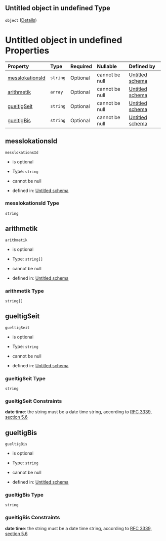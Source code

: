 ## Untitled object in undefined Type

`object` ([Details](messlokationszuordnung.md))

# Untitled object in undefined Properties

| Property                            | Type     | Required | Nullable       | Defined by                                                                                                                                                         |
| :---------------------------------- | :------- | :------- | :------------- | :----------------------------------------------------------------------------------------------------------------------------------------------------------------- |
| [messlokationsId](#messlokationsid) | `string` | Optional | cannot be null | [Untitled schema](messlokationszuordnung-properties-messlokationsid.md "https://conuti.de/bo4e/schemas/v1/com/Messlokationszuordnung#/properties/messlokationsId") |
| [arithmetik](#arithmetik)           | `array`  | Optional | cannot be null | [Untitled schema](arithmetischeoperation.md "https://conuti.de/bo4e/schemas/v1/enum/ArithmetischeOperation#/properties/arithmetik")                                |
| [gueltigSeit](#gueltigseit)         | `string` | Optional | cannot be null | [Untitled schema](messlokationszuordnung-properties-gueltigseit.md "https://conuti.de/bo4e/schemas/v1/com/Messlokationszuordnung#/properties/gueltigSeit")         |
| [gueltigBis](#gueltigbis)           | `string` | Optional | cannot be null | [Untitled schema](messlokationszuordnung-properties-gueltigbis.md "https://conuti.de/bo4e/schemas/v1/com/Messlokationszuordnung#/properties/gueltigBis")           |

## messlokationsId



`messlokationsId`

*   is optional

*   Type: `string`

*   cannot be null

*   defined in: [Untitled schema](messlokationszuordnung-properties-messlokationsid.md "https://conuti.de/bo4e/schemas/v1/com/Messlokationszuordnung#/properties/messlokationsId")

### messlokationsId Type

`string`

## arithmetik



`arithmetik`

*   is optional

*   Type: `string[]`

*   cannot be null

*   defined in: [Untitled schema](arithmetischeoperation.md "https://conuti.de/bo4e/schemas/v1/enum/ArithmetischeOperation#/properties/arithmetik")

### arithmetik Type

`string[]`

## gueltigSeit



`gueltigSeit`

*   is optional

*   Type: `string`

*   cannot be null

*   defined in: [Untitled schema](messlokationszuordnung-properties-gueltigseit.md "https://conuti.de/bo4e/schemas/v1/com/Messlokationszuordnung#/properties/gueltigSeit")

### gueltigSeit Type

`string`

### gueltigSeit Constraints

**date time**: the string must be a date time string, according to [RFC 3339, section 5.6](https://tools.ietf.org/html/rfc3339 "check the specification")

## gueltigBis



`gueltigBis`

*   is optional

*   Type: `string`

*   cannot be null

*   defined in: [Untitled schema](messlokationszuordnung-properties-gueltigbis.md "https://conuti.de/bo4e/schemas/v1/com/Messlokationszuordnung#/properties/gueltigBis")

### gueltigBis Type

`string`

### gueltigBis Constraints

**date time**: the string must be a date time string, according to [RFC 3339, section 5.6](https://tools.ietf.org/html/rfc3339 "check the specification")
